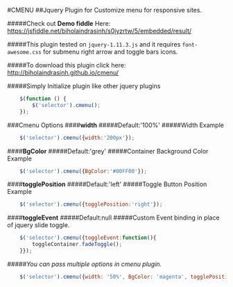 #CMENU
##Jquery Plugin for Customize menu for responsive sites.

#####Check out **Demo fiddle** Here: https://jsfiddle.net/biholaindrasinh/s0jyzrtw/5/embedded/result/

#####This plugin tested on `jquery-1.11.3.js` and it requires `font-awesome.css` for submenu right arrow and toggle bars icons.

#####To download this plugin click here: http://biholaindrasinh.github.io/cmenu/

#####Simply Initialize plugin like other jquery plugins

```javascript
    $(function () {
        $('selector').cmenu();
    });
```
###Cmenu Options
####**width**
#####Default:'100%'
#####Width Example
```javascript
    $('selector').cmenu({width:'200px'});
```
####**BgColor**
#####Default:'grey'
#####Container Background Color Example
```javascript
    $('selector').cmenu({BgColor:'#00FF00'});
```
####**togglePosition**
#####Default:'left'
#####Toggle Button Position Example
```javascript
    $('selector').cmenu({togglePosition:'right'});
```
####**toggleEvent**
#####Default:null
#####Custom Event binding in place of jquery slide toggle.
```javascript
    $('selector').cmenu({toggleEvent:function(){
        toggleContainer.fadeToggle();
    }});
```
#####*You can pass multiple options in cmenu plugin.*
```javascript
    $('selector').cmenu({width: '50%', BgColor: 'magenta', togglePosition: 'left'});
```